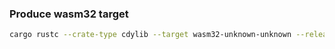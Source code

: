 ### Produce wasm32 target

```bash
cargo rustc --crate-type cdylib --target wasm32-unknown-unknown --release
```
